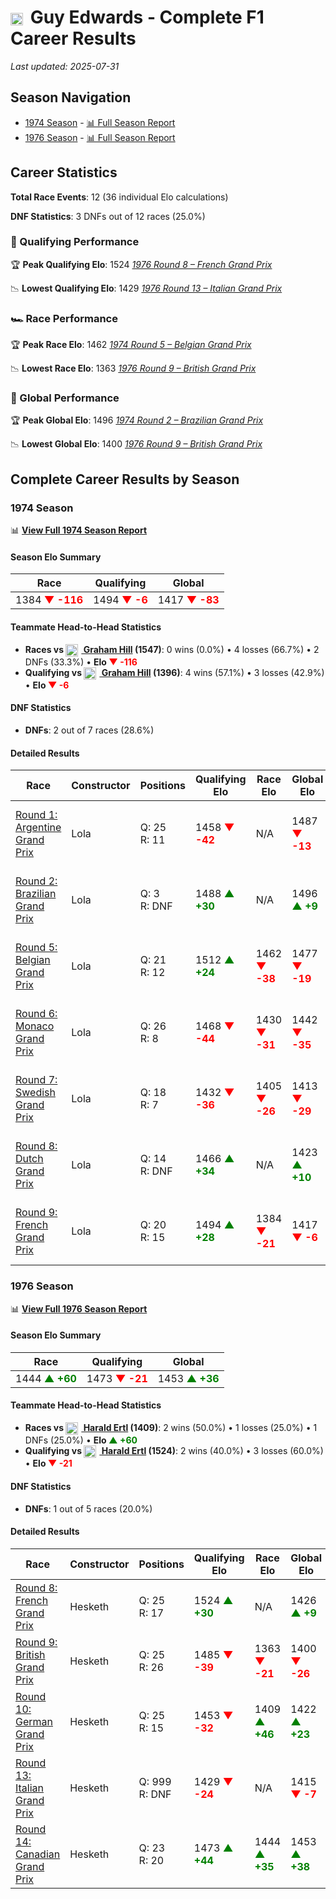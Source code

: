 # <img src="https://upload.wikimedia.org/wikipedia/commons/thumb/8/83/Flag_of_the_United_Kingdom_%283-5%29.svg/512px-Flag_of_the_United_Kingdom_%283-5%29.svg.png?20250726143817" alt="United Kingdom" width="20" height="auto" style="vertical-align: middle; margin-right: 5px;" onerror="this.outerHTML='🇬🇧'; this.style.marginRight='5px';"/> Guy Edwards - Complete F1 Career Results

*Last updated: 2025-07-31*

## Season Navigation

- [1974 Season](#1974-season) - [📊 Full Season Report](../seasons/1974-season-report)
- [1976 Season](#1976-season) - [📊 Full Season Report](../seasons/1976-season-report)

## Career Statistics

**Total Race Events**: 12 (36 individual Elo calculations)

**DNF Statistics**: 3 DNFs out of 12 races (25.0%)

### 🏁 Qualifying Performance

🏆 **Peak Qualifying Elo**: 1524
   *[1976 Round 8 – French Grand Prix](../seasons/1976-season-report#round-8-french-grand-prix)*

📉 **Lowest Qualifying Elo**: 1429
   *[1976 Round 13 – Italian Grand Prix](../seasons/1976-season-report#round-13-italian-grand-prix)*

### 🏎️ Race Performance

🏆 **Peak Race Elo**: 1462
   *[1974 Round 5 – Belgian Grand Prix](../seasons/1974-season-report#round-5-belgian-grand-prix)*

📉 **Lowest Race Elo**: 1363
   *[1976 Round 9 – British Grand Prix](../seasons/1976-season-report#round-9-british-grand-prix)*

### 🌟 Global Performance

🏆 **Peak Global Elo**: 1496
   *[1974 Round 2 – Brazilian Grand Prix](../seasons/1974-season-report#round-2-brazilian-grand-prix)*

📉 **Lowest Global Elo**: 1400
   *[1976 Round 9 – British Grand Prix](../seasons/1976-season-report#round-9-british-grand-prix)*


## Complete Career Results by Season

### 1974 Season

📊 **[View Full 1974 Season Report](../seasons/1974-season-report)**

#### Season Elo Summary

| Race | Qualifying | Global |
|------|------------|--------|
| 1384 **<span style="color: red;">▼ -116</span>** | 1494 **<span style="color: red;">▼ -6</span>** | 1417 **<span style="color: red;">▼ -83</span>** |

#### Teammate Head-to-Head Statistics

- **Races vs [<img src="https://upload.wikimedia.org/wikipedia/commons/thumb/8/83/Flag_of_the_United_Kingdom_%283-5%29.svg/512px-Flag_of_the_United_Kingdom_%283-5%29.svg.png?20250726143817" alt="United Kingdom" width="20" height="auto" style="vertical-align: middle; margin-right: 5px;" onerror="this.outerHTML='🇬🇧'; this.style.marginRight='5px';"/> Graham Hill](graham-hill) (1547)**: 0 wins (0.0%) • 4 losses (66.7%) • 2 DNFs (33.3%) • **Elo <span style="color: red;">▼ -116</span>**
- **Qualifying vs [<img src="https://upload.wikimedia.org/wikipedia/commons/thumb/8/83/Flag_of_the_United_Kingdom_%283-5%29.svg/512px-Flag_of_the_United_Kingdom_%283-5%29.svg.png?20250726143817" alt="United Kingdom" width="20" height="auto" style="vertical-align: middle; margin-right: 5px;" onerror="this.outerHTML='🇬🇧'; this.style.marginRight='5px';"/> Graham Hill](graham-hill) (1396)**: 4 wins (57.1%) • 3 losses (42.9%) • **Elo <span style="color: red;">▼ -6</span>**

#### DNF Statistics

- **DNFs**: 2 out of 7 races (28.6%)

#### Detailed Results

| Race | Constructor | Positions | Qualifying Elo | Race Elo | Global Elo | Teammate |
|------|-------------|-----------|----------------|----------|------------|----------|
| [Round 1: Argentine Grand Prix](../seasons/1974-season-report#round-1-argentine-grand-prix) | Lola | Q: 25<br/>R: 11 | 1458 **<span style="color: red;">▼ -42</span>** | N/A | 1487 **<span style="color: red;">▼ -13</span>** | [<img src="https://upload.wikimedia.org/wikipedia/commons/thumb/8/83/Flag_of_the_United_Kingdom_%283-5%29.svg/512px-Flag_of_the_United_Kingdom_%283-5%29.svg.png?20250726143817" alt="United Kingdom" width="20" height="auto" style="vertical-align: middle; margin-right: 5px;" onerror="this.outerHTML='🇬🇧'; this.style.marginRight='5px';"/> Graham Hill](graham-hill)<br/>Q: 17<br/>R: DNF |
| [Round 2: Brazilian Grand Prix](../seasons/1974-season-report#round-2-brazilian-grand-prix) | Lola | Q: 3<br/>R: DNF | 1488 **<span style="color: green;">▲ +30</span>** | N/A | 1496 **<span style="color: green;">▲ +9</span>** | [<img src="https://upload.wikimedia.org/wikipedia/commons/thumb/8/83/Flag_of_the_United_Kingdom_%283-5%29.svg/512px-Flag_of_the_United_Kingdom_%283-5%29.svg.png?20250726143817" alt="United Kingdom" width="20" height="auto" style="vertical-align: middle; margin-right: 5px;" onerror="this.outerHTML='🇬🇧'; this.style.marginRight='5px';"/> Graham Hill](graham-hill)<br/>Q: 21<br/>R: 11 |
| [Round 5: Belgian Grand Prix](../seasons/1974-season-report#round-5-belgian-grand-prix) | Lola | Q: 21<br/>R: 12 | 1512 **<span style="color: green;">▲ +24</span>** | 1462 **<span style="color: red;">▼ -38</span>** | 1477 **<span style="color: red;">▼ -19</span>** | [<img src="https://upload.wikimedia.org/wikipedia/commons/thumb/8/83/Flag_of_the_United_Kingdom_%283-5%29.svg/512px-Flag_of_the_United_Kingdom_%283-5%29.svg.png?20250726143817" alt="United Kingdom" width="20" height="auto" style="vertical-align: middle; margin-right: 5px;" onerror="this.outerHTML='🇬🇧'; this.style.marginRight='5px';"/> Graham Hill](graham-hill)<br/>Q: 29<br/>R: 8 |
| [Round 6: Monaco Grand Prix](../seasons/1974-season-report#round-6-monaco-grand-prix) | Lola | Q: 26<br/>R: 8 | 1468 **<span style="color: red;">▼ -44</span>** | 1430 **<span style="color: red;">▼ -31</span>** | 1442 **<span style="color: red;">▼ -35</span>** | [<img src="https://upload.wikimedia.org/wikipedia/commons/thumb/8/83/Flag_of_the_United_Kingdom_%283-5%29.svg/512px-Flag_of_the_United_Kingdom_%283-5%29.svg.png?20250726143817" alt="United Kingdom" width="20" height="auto" style="vertical-align: middle; margin-right: 5px;" onerror="this.outerHTML='🇬🇧'; this.style.marginRight='5px';"/> Graham Hill](graham-hill)<br/>Q: 21<br/>R: 7 |
| [Round 7: Swedish Grand Prix](../seasons/1974-season-report#round-7-swedish-grand-prix) | Lola | Q: 18<br/>R: 7 | 1432 **<span style="color: red;">▼ -36</span>** | 1405 **<span style="color: red;">▼ -26</span>** | 1413 **<span style="color: red;">▼ -29</span>** | [<img src="https://upload.wikimedia.org/wikipedia/commons/thumb/8/83/Flag_of_the_United_Kingdom_%283-5%29.svg/512px-Flag_of_the_United_Kingdom_%283-5%29.svg.png?20250726143817" alt="United Kingdom" width="20" height="auto" style="vertical-align: middle; margin-right: 5px;" onerror="this.outerHTML='🇬🇧'; this.style.marginRight='5px';"/> Graham Hill](graham-hill)<br/>Q: 15<br/>R: 6 |
| [Round 8: Dutch Grand Prix](../seasons/1974-season-report#round-8-dutch-grand-prix) | Lola | Q: 14<br/>R: DNF | 1466 **<span style="color: green;">▲ +34</span>** | N/A | 1423 **<span style="color: green;">▲ +10</span>** | [<img src="https://upload.wikimedia.org/wikipedia/commons/thumb/8/83/Flag_of_the_United_Kingdom_%283-5%29.svg/512px-Flag_of_the_United_Kingdom_%283-5%29.svg.png?20250726143817" alt="United Kingdom" width="20" height="auto" style="vertical-align: middle; margin-right: 5px;" onerror="this.outerHTML='🇬🇧'; this.style.marginRight='5px';"/> Graham Hill](graham-hill)<br/>Q: 19<br/>R: DNF |
| [Round 9: French Grand Prix](../seasons/1974-season-report#round-9-french-grand-prix) | Lola | Q: 20<br/>R: 15 | 1494 **<span style="color: green;">▲ +28</span>** | 1384 **<span style="color: red;">▼ -21</span>** | 1417 **<span style="color: red;">▼ -6</span>** | [<img src="https://upload.wikimedia.org/wikipedia/commons/thumb/8/83/Flag_of_the_United_Kingdom_%283-5%29.svg/512px-Flag_of_the_United_Kingdom_%283-5%29.svg.png?20250726143817" alt="United Kingdom" width="20" height="auto" style="vertical-align: middle; margin-right: 5px;" onerror="this.outerHTML='🇬🇧'; this.style.marginRight='5px';"/> Graham Hill](graham-hill)<br/>Q: 21<br/>R: 13 |

### 1976 Season

📊 **[View Full 1976 Season Report](../seasons/1976-season-report)**

#### Season Elo Summary

| Race | Qualifying | Global |
|------|------------|--------|
| 1444 **<span style="color: green;">▲ +60</span>** | 1473 **<span style="color: red;">▼ -21</span>** | 1453 **<span style="color: green;">▲ +36</span>** |

#### Teammate Head-to-Head Statistics

- **Races vs [<img src="https://upload.wikimedia.org/wikipedia/commons/4/41/Flag_of_Austria.svg" alt="Austria" width="20" height="auto" style="vertical-align: middle; margin-right: 5px;" onerror="this.outerHTML='🇦🇹'; this.style.marginRight='5px';"/> Harald Ertl](harald-ertl) (1409)**: 2 wins (50.0%) • 1 losses (25.0%) • 1 DNFs (25.0%) • **Elo <span style="color: green;">▲ +60</span>**
- **Qualifying vs [<img src="https://upload.wikimedia.org/wikipedia/commons/4/41/Flag_of_Austria.svg" alt="Austria" width="20" height="auto" style="vertical-align: middle; margin-right: 5px;" onerror="this.outerHTML='🇦🇹'; this.style.marginRight='5px';"/> Harald Ertl](harald-ertl) (1524)**: 2 wins (40.0%) • 3 losses (60.0%) • **Elo <span style="color: red;">▼ -21</span>**

#### DNF Statistics

- **DNFs**: 1 out of 5 races (20.0%)

#### Detailed Results

| Race | Constructor | Positions | Qualifying Elo | Race Elo | Global Elo | Teammate |
|------|-------------|-----------|----------------|----------|------------|----------|
| [Round 8: French Grand Prix](../seasons/1976-season-report#round-8-french-grand-prix) | Hesketh | Q: 25<br/>R: 17 | 1524 **<span style="color: green;">▲ +30</span>** | N/A | 1426 **<span style="color: green;">▲ +9</span>** | [<img src="https://upload.wikimedia.org/wikipedia/commons/4/41/Flag_of_Austria.svg" alt="Austria" width="20" height="auto" style="vertical-align: middle; margin-right: 5px;" onerror="this.outerHTML='🇦🇹'; this.style.marginRight='5px';"/> Harald Ertl](harald-ertl)<br/>Q: 29<br/>R: DNF |
| [Round 9: British Grand Prix](../seasons/1976-season-report#round-9-british-grand-prix) | Hesketh | Q: 25<br/>R: 26 | 1485 **<span style="color: red;">▼ -39</span>** | 1363 **<span style="color: red;">▼ -21</span>** | 1400 **<span style="color: red;">▼ -26</span>** | [<img src="https://upload.wikimedia.org/wikipedia/commons/4/41/Flag_of_Austria.svg" alt="Austria" width="20" height="auto" style="vertical-align: middle; margin-right: 5px;" onerror="this.outerHTML='🇦🇹'; this.style.marginRight='5px';"/> Harald Ertl](harald-ertl)<br/>Q: 23<br/>R: 7 |
| [Round 10: German Grand Prix](../seasons/1976-season-report#round-10-german-grand-prix) | Hesketh | Q: 25<br/>R: 15 | 1453 **<span style="color: red;">▼ -32</span>** | 1409 **<span style="color: green;">▲ +46</span>** | 1422 **<span style="color: green;">▲ +23</span>** | [<img src="https://upload.wikimedia.org/wikipedia/commons/4/41/Flag_of_Austria.svg" alt="Austria" width="20" height="auto" style="vertical-align: middle; margin-right: 5px;" onerror="this.outerHTML='🇦🇹'; this.style.marginRight='5px';"/> Harald Ertl](harald-ertl)<br/>Q: 22<br/>R: 26 |
| [Round 13: Italian Grand Prix](../seasons/1976-season-report#round-13-italian-grand-prix) | Hesketh | Q: 999<br/>R: DNF | 1429 **<span style="color: red;">▼ -24</span>** | N/A | 1415 **<span style="color: red;">▼ -7</span>** | [<img src="https://upload.wikimedia.org/wikipedia/commons/4/41/Flag_of_Austria.svg" alt="Austria" width="20" height="auto" style="vertical-align: middle; margin-right: 5px;" onerror="this.outerHTML='🇦🇹'; this.style.marginRight='5px';"/> Harald Ertl](harald-ertl)<br/>Q: 19<br/>R: DNF |
| [Round 14: Canadian Grand Prix](../seasons/1976-season-report#round-14-canadian-grand-prix) | Hesketh | Q: 23<br/>R: 20 | 1473 **<span style="color: green;">▲ +44</span>** | 1444 **<span style="color: green;">▲ +35</span>** | 1453 **<span style="color: green;">▲ +38</span>** | [<img src="https://upload.wikimedia.org/wikipedia/commons/4/41/Flag_of_Austria.svg" alt="Austria" width="20" height="auto" style="vertical-align: middle; margin-right: 5px;" onerror="this.outerHTML='🇦🇹'; this.style.marginRight='5px';"/> Harald Ertl](harald-ertl)<br/>Q: 999<br/>R: 25 |

